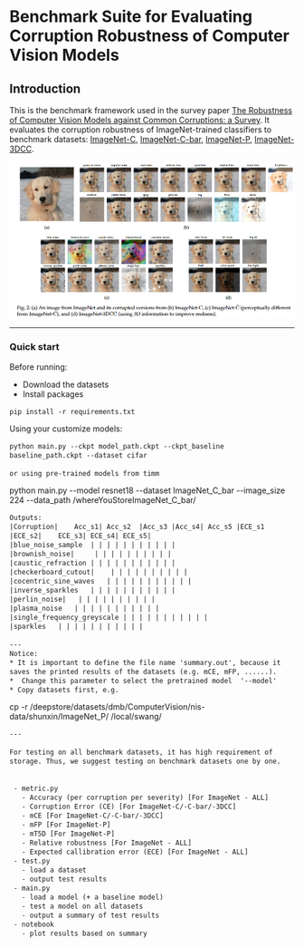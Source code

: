 # Benchmark Suite for Evaluating Corruption Robustness of Computer Vision Models
## Introduction
This is the benchmark framework used in the survey paper [The Robustness of Computer Vision Models against Common Corruptions: a Survey](https://arxiv.org/abs/2305.06024). It evaluates the corruption robustness of ImageNet-trained classifiers to benchmark datasets: [ImageNet-C](https://github.com/hendrycks/robustness), [ImageNet-C-bar](https://github.com/facebookresearch/augmentation-corruption), [ImageNet-P](https://github.com/hendrycks/robustness), [ImageNet-3DCC](https://github.com/EPFL-VILAB/3DCommonCorruptions).


<p align="center"><img src="figures/teaser.png" width="700"></p>
  
 ---
 ### Quick start
 Before running:
 
  * Download the datasets  
  * Install packages
   ```
   pip install -r requirements.txt
   ```
  
  
 Using your customize models:
 ``` 
 python main.py --ckpt model_path.ckpt --ckpt_baseline baseline_path.ckpt --dataset cifar 
 
 or using pre-trained models from timm
 
 ``` 
 python main.py --model resnet18  --dataset ImageNet_C_bar --image_size 224 --data_path /whereYouStoreImageNet_C_bar/
 ```
Outputs:
|Corruption|	Acc_s1|	Acc_s2	|Acc_s3	|Acc_s4| Acc_s5	|ECE_s1	|ECE_s2|	ECE_s3|	ECE_s4|	ECE_s5|
|blue_noise_sample	| | | | | | | | | | |
|brownish_noise|	 | | | | | | | | | |
|caustic_refraction	| | | | | | | | | | |
|checkerboard_cutout|	 | | | | | | | | | |
|cocentric_sine_waves	| | | | | | | | | | |
|inverse_sparkles	| | | | | | | | | | |
|perlin_noise|	 | | | | | | | | | |
|plasma_noise	| | | | | | | | | | |
|single_frequency_greyscale	| | | | | | | | | | |
|sparkles	| | | | | | | | | | |

 ---
 Notice: 
 * It is important to define the file name 'summary.out', because it saves the printed results of the datasets (e.g. mCE, mFP, ......).
 *  Change this parameter to select the pretrained model  '--model'
 * Copy datasets first, e.g. 
 ``` 
 cp -r /deepstore/datasets/dmb/ComputerVision/nis-data/shunxin/ImageNet_P/  /local/swang/
 ```
 ---
 
 For testing on all benchmark datasets, it has high requirement of storage. Thus, we suggest testing on benchmark datasets one by one. 


  - metric.py
    - Accuracy (per corruption per severity) [For ImageNet - ALL]
    - Corruption Error (CE) [For ImageNet-C/-C-bar/-3DCC]
    - mCE [For ImageNet-C/-C-bar/-3DCC]
    - mFP [For ImageNet-P]
    - mT5D [For ImageNet-P]
    - Relative robustness [For ImageNet - ALL]
    - Expected callibration error (ECE) [For ImageNet - ALL]
  - test.py
    - load a dataset
    - output test results
  - main.py
    - load a model (+ a baseline model)
    - test a model on all datasets
    - output a summary of test results
  - notebook
    - plot results based on summary
 

